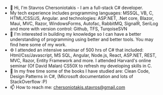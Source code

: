 - 👋 Hi, I'm Stavros Chersoniotakis - I am a full-stack C# developer.
- My tech experience includes programming languages: MSSQL, VB, C, HTML/CSS/JS, Angular.
  and technologies: ASP.NET, .Net core, Blazor, Maui, MVC, Razor, WindowsForms, Autofac, RabbitMQ, SignalR, SeriLog and more
  with version control: Github, TFS, TurqoiseSVN
- 👀 I'm interested in building my knowledge so I can have a better understanding of programming using better and better tools. You may find here some of my work.
- ⚙️ I attended an intensive seminar of 500 hrs of C# that included: Html/Css/Javascript, MS SQL, Angular, Node.js, React, ASP.NET, REST, MVC, Razor, Entity Framework and more. I attended Harvard's online seminar (Of David Malan) CS50X to refresh my developing skills in C.
- 🌱 In my free time some of the books I have studied are: Clean Code, Design Patterns in C#, (Microsoft documentation and lots of StackOverflow :P)
- 📫 How to reach me: chersoniotakis.stavros@gmail.com

<!---
chersonio/chersonio is a ✨ special ✨ repository because its `README.md` (this file) appears on your GitHub profile.
You can click the Preview link to take a look at your changes.
--->
